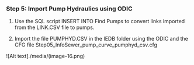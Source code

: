 ### Step 5: Import Pump Hydraulics using ODIC

1. Use the SQL script INSERT INTO Find Pumps to convert links imported from the LINK.CSV file to pumps.

2. Import the file PUMPHYD.CSV in the IEDB folder using the ODIC and the CFG file Step05_InfoSewer_pump_curve_pumphyd_csv.cfg

![Alt text]./media/(image-16.png)
